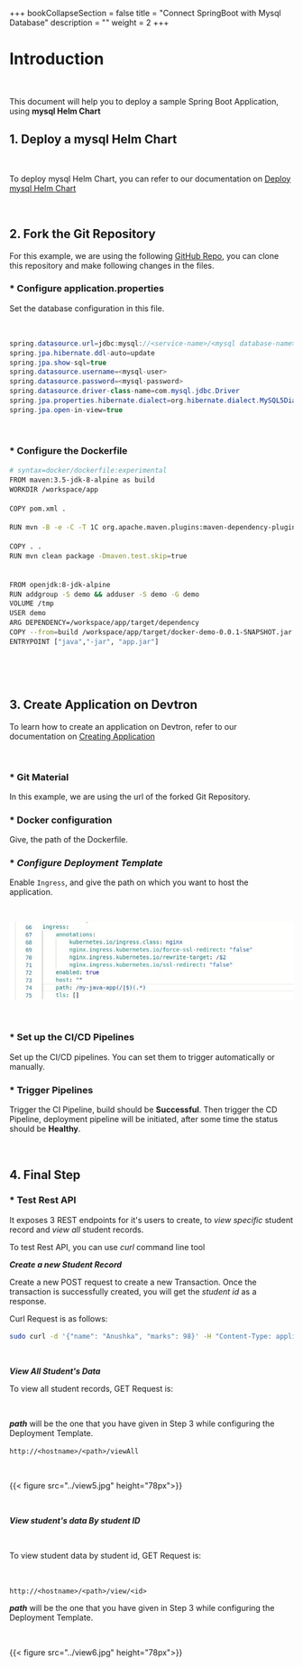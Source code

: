 +++
bookCollapseSection = false
title = "Connect SpringBoot with Mysql Database"
description = ""
weight = 2
+++


# Introduction

<br />

This document will help you to deploy a sample Spring Boot Application, using **mysql Helm Chart** 


## **1. Deploy a mysql Helm Chart**

<br />


To deploy mysql Helm Chart, you can refer to our documentation on [Deploy mysql Helm Chart](/deploy_chart/examples/deploying_mysql_helm_chart/)


<br />

## **2. Fork the Git Repository**

For this example, we are using the following [GitHub Repo](https://github.com/devtron-labs/springboot), you can clone this repository and make following changes in the files.

### * **Configure application.properties**

Set the database configuration in this file.

<br />

```java
spring.datasource.url=jdbc:mysql://<service-name>/<mysql database-name>
spring.jpa.hibernate.ddl-auto=update
spring.jpa.show-sql=true
spring.datasource.username=<mysql-user>
spring.datasource.password=<mysql-password>
spring.datasource.driver-class-name=com.mysql.jdbc.Driver
spring.jpa.properties.hibernate.dialect=org.hibernate.dialect.MySQL5Dialect
spring.jpa.open-in-view=true

```

<br />

### * **Configure the Dockerfile**

```bash
# syntax=docker/dockerfile:experimental
FROM maven:3.5-jdk-8-alpine as build
WORKDIR /workspace/app

COPY pom.xml .

RUN mvn -B -e -C -T 1C org.apache.maven.plugins:maven-dependency-plugin:3.0.2:go-offline

COPY . .
RUN mvn clean package -Dmaven.test.skip=true


FROM openjdk:8-jdk-alpine
RUN addgroup -S demo && adduser -S demo -G demo
VOLUME /tmp
USER demo
ARG DEPENDENCY=/workspace/app/target/dependency
COPY --from=build /workspace/app/target/docker-demo-0.0.1-SNAPSHOT.jar app.jar
ENTRYPOINT ["java","-jar", "app.jar"]
```
<br />

&nbsp;&nbsp;

## **3. Create Application on Devtron**


To learn how to create an application on Devtron, refer to our documentation on [Creating Application](/creating_application/)


<br />

### * **Git Material**

In this example, we are using the url of the forked Git Repository.

### * **Docker configuration**

Give, the path of the Dockerfile.

### * ***Configure Deployment Template***

Enable `Ingress`, and give the path on which you want to host the application.

&nbsp;&nbsp;

![ingress](../three.jpg "ingress annotations")

&nbsp;&nbsp;

### * **Set up the CI/CD Pipelines**

Set up the CI/CD pipelines. You can set them to trigger automatically or manually.

### * **Trigger Pipelines**

Trigger the CI Pipeline, build should be **Successful**. Then trigger the CD Pipeline, deployment pipeline will be initiated, after some time the status should be **Healthy**.

<br />

## **4. Final Step**

### * **Test Rest API**

It exposes 3 REST endpoints for it's users to create, to *view specific* student record and *view all* student records.

To test Rest API, you can use *curl* command line tool

***Create a new Student Record***

Create a new POST request to create a new Transaction. Once the transaction is successfully created, you will get the *student id* as a response.

Curl Request is as follows:

```bash
sudo curl -d '{"name": "Anushka", "marks": 98}' -H "Content-Type: application/json" -X POST http://<hostname>/<path-name>/create
```

<br />

***View All Student's Data***

To view all student records, GET Request is:

&nbsp;&nbsp;

***path*** will be the one that you have given in Step 3 while configuring the Deployment Template.

`http://<hostname>/<path>/viewAll`

&nbsp;&nbsp;

{{< figure src="../view5.jpg" height="78px">}}

&nbsp;&nbsp;

***View student's data By student ID***

<br />

To view student data by student id, GET Request is:

<br />

`http://<hostname>/<path>/view/<id>`

***path*** will be the one that you have given in Step 3 while configuring the Deployment Template.

&nbsp;&nbsp;

{{< figure src="../view6.jpg" height="78px">}}

<br />

